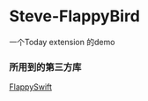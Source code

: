 # Steve-FlappyBird
一个Today extension 的demo

### 所用到的第三方库 
[FlappySwift](https://github.com/fullstackio/FlappySwift)
